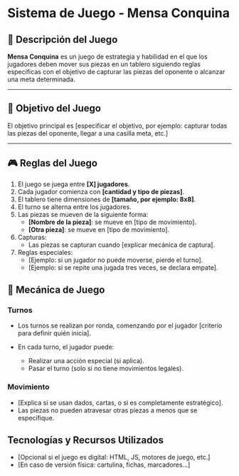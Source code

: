 # Sistema de Juego - Mensa Conquina

## 📌 Descripción del Juego
**Mensa Conquina** es un juego de estrategia y habilidad en el que los jugadores deben mover sus piezas en un tablero siguiendo reglas específicas con el objetivo de capturar las piezas del oponente o alcanzar una meta determinada.

---

## 🎯 Objetivo del Juego
El objetivo principal es [especificar el objetivo, por ejemplo: capturar todas las piezas del oponente, llegar a una casilla meta, etc.]

---

## 🎮 Reglas del Juego

1. El juego se juega entre **[X] jugadores**.
2. Cada jugador comienza con **[cantidad y tipo de piezas]**.
3. El tablero tiene dimensiones de **[tamaño, por ejemplo: 8x8]**.
4. El turno se alterna entre los jugadores.
5. Las piezas se mueven de la siguiente forma:
   - **[Nombre de la pieza]**: se mueve en [tipo de movimiento].
   - **[Otra pieza]**: se mueve en [tipo de movimiento].
6. Capturas:
   - Las piezas se capturan cuando [explicar mecánica de captura].
7. Reglas especiales:
   - [Ejemplo: si un jugador no puede moverse, pierde el turno].
   - [Ejemplo: si se repite una jugada tres veces, se declara empate].

## 🧩 Mecánica de Juego

### Turnos
- Los turnos se realizan por ronda, comenzando por el jugador [criterio para definir quién inicia].
- En cada turno, el jugador puede:
 
  - Realizar una acción especial (si aplica).
  - Pasar el turno (solo si no tiene movimientos legales).

### Movimiento
- [Explica si se usan dados, cartas, o si es completamente estratégico].
- Las piezas no pueden atravesar otras piezas a menos que se especifique.

## Tecnologías y Recursos Utilizados

- [Opcional si el juego es digital: HTML, JS, motores de juego, etc.]
- [En caso de versión física: cartulina, fichas, marcadores...]